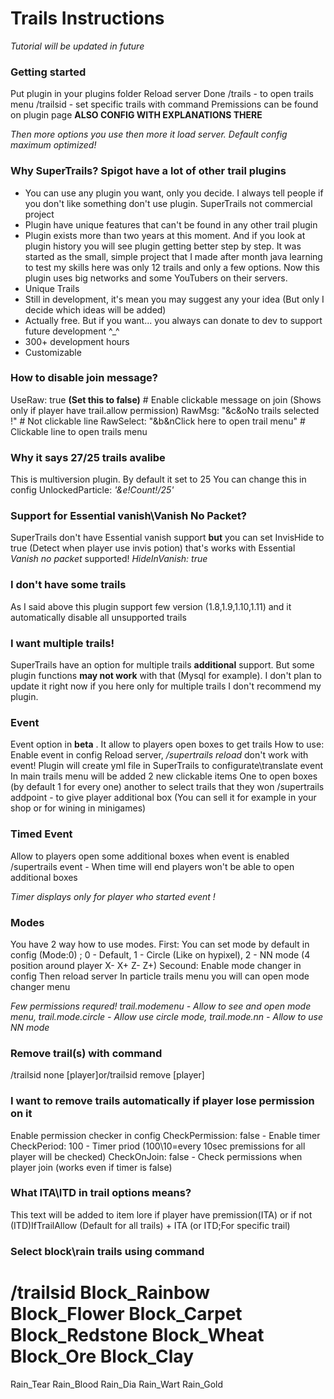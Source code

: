 # Trails Instructions
*Tutorial will be updated in future*

### Getting started

Put plugin in your plugins folder 
Reload server 
Done 
/trails - to open trails menu 
/trailsid - set specific trails with command 
Premissions can be found on plugin page **ALSO CONFIG WITH EXPLANATIONS THERE**

*Then more options you use then more it load server. Default config maximum optimized!*

### Why SuperTrails? Spigot have a lot of other trail plugins

- You can use any plugin you want, only you decide. I always tell 
  people if you don't like something don't use plugin. SuperTrails not 
  commercial project 
- Plugin have unique features that can't be found in any other trail plugin 
- Plugin exists more than two years at this moment. And if you look at
   plugin history you will see plugin getting better step by step. It was 
     started as the small, simple project that I made after month java 
     learning to test my skills here was only 12 trails and only a few 
     options. Now this plugin uses big networks and some YouTubers on their 
     servers. 
- Unique Trails
- Still in development, it's mean you may suggest any your idea (But only I decide which ideas will be added)
- Actually free. But if you want... you always can donate to dev to support future development ^_^
- 300+ development hours
- Customizable

### How to disable join message?

UseRaw: true **(Set this to false)** # Enable clickable message on join (Shows only if player have trail.allow permission) 
RawMsg: "&c&oNo trails selected !" # Not clickable line 
RawSelect: "&b&nClick here to open trail menu" # Clickable line to open trails menu 

### Why it says 27/25 trails avalibe

This is multiversion plugin. By default it set to 25 
You can change this in config UnlockedParticle: *'&e!Count!/25'*

### Support for Essential vanish\Vanish No Packet?

SuperTrails don't have Essential vanish support **but** you can set InvisHide to true (Detect when player use invis potion) that's works with Essential 
*Vanish no packet* supported! *HideInVanish: true*

### I don't have some trails

As I said above this plugin support few version (1.8,1.9,1.10,1.11) and it automatically disable all unsupported trails

### I want multiple trails!

SuperTrails have an option for multiple trails **additional** support. But some plugin functions **may not work** with that (Mysql for example). I don't plan to update it right now if you here only for multiple trails I don't recommend my plugin.

### Event

Event option in **beta** . It allow to players open boxes to get trails 
How to use: 
Enable event in config 
Reload server, */supertrails reload* don't work with event!
Plugin will create yml file in SuperTrails to configurate\translate event 
In main trails menu will be added 2 new clickable items 
One to open boxes (by default 1 for every one) another to select trails that they won
/supertrails addpoint   - to give player additional box (You can sell it for example in your shop or for wining in minigames)

### Timed Event

Allow to players open some additional boxes when event is enabled 
/supertrails event   - When time will end players won't be able to open additional boxes

*Timer displays only for player who started event !*

### Modes

You have 2 way how to use modes.
First:
You can set mode by default in config (Mode:0) ; 0 - Default, 1 - Circle
 (Like on hypixel), 2 - NN mode (4 position around player X- X+ Z- Z+) 
Secound: 
Enable mode changer in config 
Then reload server 
In particle trails menu you will can open mode changer menu 

*Few permissions requred! trail.modemenu - Allow to see and open mode menu, trail.mode.circle - Allow use circle mode, trail.mode.nn - Allow to use NN mode*

### Remove trail(s) with command

/trailsid none [player]or/trailsid remove [player]

### I want to remove trails automatically if player lose permission on it

Enable permission checker in config 
CheckPermission: false - Enable timer
CheckPeriod: 100 - Timer priod (100\10=every 10sec premissions for all player will be checked)
CheckOnJoin: false - Check permissions when player join (works even if timer is false)

### What ITA\ITD in trail options means?

This text will be added to item lore if player have premission(ITA) or if not (ITD)IfTrailAllow (Default for all trails) + ITA (or ITD;For specific trail)

### Select block\rain trails using command

/trailsid 
Block_Rainbow 
Block_Flower 
Block_Carpet 
Block_Redstone 
Block_Wheat 
Block_Ore 
Block_Clay 
======== 
Rain_Tear 
Rain_Blood 
Rain_Dia 
Rain_Wart 
Rain_Gold 
